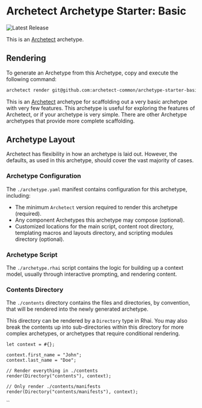 # Archetect Archetype Starter: Basic

![Latest Release](https://img.shields.io/github/v/release/archetect-common/archetype-starter-basic.archetype?style=flat-square&label=Latest%20Release&color=blue)

This is an [Archetect](https://archetect.github.io/) archetype.

## Rendering

To generate an Archetype from this Archetype, copy and execute the following command:

```sh
archetect render git@github.com:archetect-common/archetype-starter-basic.archetype.git#v1
```

This is an [Archetect](https://archetect.github.io/) archetype for scaffolding
out a very basic archetype with very few features. This archetype is useful for
exploring the features of Archetect, or if your archetype is very simple. There
are other Archetype archetypes that provide more complete scaffolding.

## Archetype Layout

Archetect has flexibility in how an archetype is laid out. However, the defaults,
as used in this archetype, should cover the vast majority of cases.

### Archetype Configuration

The `./archetype.yaml` manifest contains configuration for this archetype,
including:

- The minimum `Archetect` version required to render this archetype (required).
- Any component Archetypes this archetype may compose (optional).
- Customized locations for the main script, content root directory, templating
  macros and layouts directory, and scripting modules directory (optional).

### Archetype Script

The `./archetype.rhai` script contains the logic for building up a context model,
usually through interactive prompting, and rendering content.

### Contents Directory

The `./contents` directory contains the files and directories, by convention,
that will be rendered into the newly generated archetype.

This directory can be rendered by a `Directory` type in Rhai.
You may also break the contents up into sub-directories within this directory
for more complex archetypes, or archetypes that require conditional rendering.

```rhai
let context = #{};

context.first_name = "John";
context.last_name = "Doe";

// Render everything in ./contents
render(Directory("contents"), context);

// Only render ./contents/manifests
render(Directory("contents/manifests"), context);
```

``
